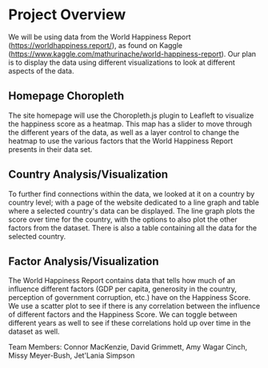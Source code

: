 # Project Overview
We will be using data from the World Happiness Report (https://worldhappiness.report/), as found on Kaggle (https://www.kaggle.com/mathurinache/world-happiness-report).
Our plan is to display the data using different visualizations to look at different aspects of the data. 

## Homepage Choropleth
The site homepage will use the Choropleth.js plugin to Leafleft to visualize the happiness score as a heatmap. This map has a slider to move through the different years of the data, as well as a layer control to change the heatmap to use the various factors that the World Happiness Report presents in their data set.

## Country Analysis/Visualization
To further find connections within the data, we looked at it on a country by country level; with a page of the website dedicated to a line graph and table where a selected country's data can be displayed. The line graph plots the score over time for the country, with the options to also plot the other factors from the dataset. There is also a table containing all the data for the selected country.

## Factor Analysis/Visualization
The World Happiness Report contains data that tells how much of an influence different factors (GDP per capita, generosity in the country, perception of government corruption, etc.) have on the Happiness Score. We use a scatter plot to see if there is any correlation between the influence of different factors and the Happiness Score. We can toggle between different years as well to see if these correlations hold up over time in the dataset as well.

Team Members: Connor MacKenzie, David Grimmett, Amy Wagar Cinch, Missy Meyer-Bush, Jet'Lania Simpson
